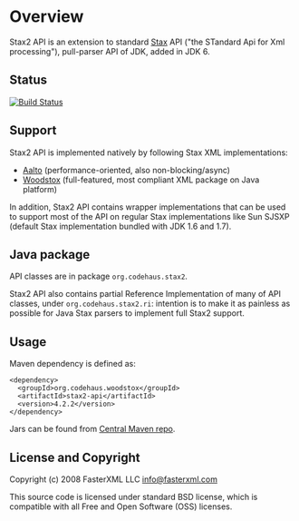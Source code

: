 # Overview

Stax2 API is an extension to standard [Stax](http://en.wikipedia.org/wiki/StAX) API ("the STandard Api for Xml processing"),
pull-parser API of JDK, added in JDK 6.

## Status

[![Build Status](https://travis-ci.org/FasterXML/stax2-api.svg)](https://travis-ci.org/FasterXML/stax2-api)


## Support

Stax2 API is implemented natively by following Stax XML implementations:

 * [Aalto](../../../aalto-xml) (performance-oriented, also non-blocking/async)
 * [Woodstox](../../../woodstox) (full-featured, most compliant XML package on Java platform)

In addition, Stax2 API contains wrapper implementations that can be used to support most of the API on
regular Stax implementations like Sun SJSXP (default Stax implementation bundled with JDK 1.6 and 1.7).

## Java package

API classes are in package `org.codehaus.stax2`.

Stax2 API also contains partial Reference Implementation of many of API classes, under
`org.codehaus.stax2.ri`: intention is to make it as painless as possible for Java Stax parsers
to implement full Stax2 support.

## Usage

Maven dependency is defined as:

    <dependency>
      <groupId>org.codehaus.woodstox</groupId>
      <artifactId>stax2-api</artifactId>
      <version>4.2.2</version>
    </dependency>

Jars can be found from [Central Maven repo](http://repo1.maven.org/maven2/org/codehaus/woodstox/stax2-api/).

## License and Copyright

Copyright (c) 2008 FasterXML LLC <info@fasterxml.com>

This source code is licensed under standard BSD license, which is compatible with all Free and Open Software (OSS) licenses.

